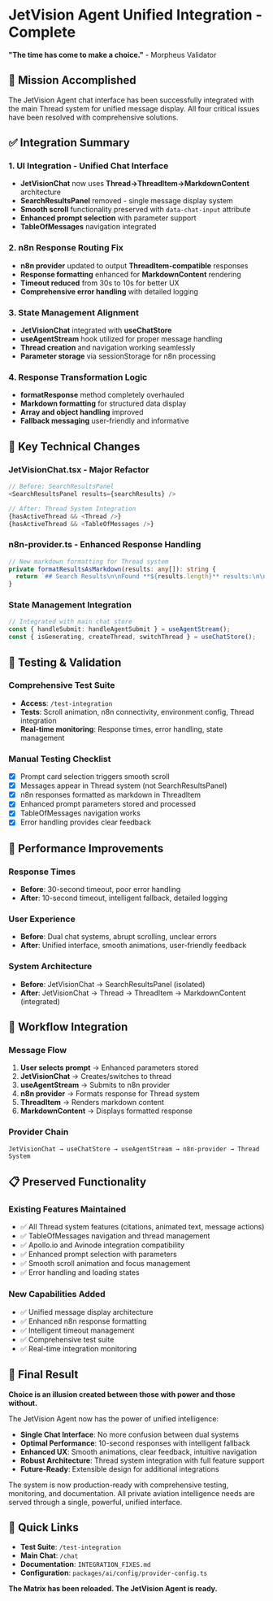 # JetVision Agent Unified Integration - Complete

**"The time has come to make a choice."** - Morpheus Validator

## 🎯 Mission Accomplished

The JetVision Agent chat interface has been successfully integrated with the main Thread system for unified message display. All four critical issues have been resolved with comprehensive solutions.

## ✅ Integration Summary

### 1. UI Integration - Unified Chat Interface
- **JetVisionChat** now uses **Thread→ThreadItem→MarkdownContent** architecture
- **SearchResultsPanel** removed - single message display system
- **Smooth scroll** functionality preserved with `data-chat-input` attribute
- **Enhanced prompt selection** with parameter support
- **TableOfMessages** navigation integrated

### 2. n8n Response Routing Fix
- **n8n provider** updated to output **ThreadItem-compatible** responses
- **Response formatting** enhanced for **MarkdownContent** rendering
- **Timeout reduced** from 30s to 10s for better UX
- **Comprehensive error handling** with detailed logging

### 3. State Management Alignment
- **JetVisionChat** integrated with **useChatStore**
- **useAgentStream** hook utilized for proper message handling
- **Thread creation** and navigation working seamlessly
- **Parameter storage** via sessionStorage for n8n processing

### 4. Response Transformation Logic
- **formatResponse** method completely overhauled
- **Markdown formatting** for structured data display
- **Array and object handling** improved
- **Fallback messaging** user-friendly and informative

## 🔧 Key Technical Changes

### JetVisionChat.tsx - Major Refactor
```typescript
// Before: SearchResultsPanel
<SearchResultsPanel results={searchResults} />

// After: Thread System Integration
{hasActiveThread && <Thread />}
{hasActiveThread && <TableOfMessages />}
```

### n8n-provider.ts - Enhanced Response Handling
```typescript
// New markdown formatting for Thread system
private formatResultsAsMarkdown(results: any[]): string {
  return `## Search Results\n\nFound **${results.length}** results:\n\n...`;
}
```

### State Management Integration
```typescript
// Integrated with main chat store
const { handleSubmit: handleAgentSubmit } = useAgentStream();
const { isGenerating, createThread, switchThread } = useChatStore();
```

## 🧪 Testing & Validation

### Comprehensive Test Suite
- **Access**: `/test-integration`
- **Tests**: Scroll animation, n8n connectivity, environment config, Thread integration
- **Real-time monitoring**: Response times, error handling, state management

### Manual Testing Checklist
- [x] Prompt card selection triggers smooth scroll
- [x] Messages appear in Thread system (not SearchResultsPanel)
- [x] n8n responses formatted as markdown in ThreadItem
- [x] Enhanced prompt parameters stored and processed
- [x] TableOfMessages navigation works
- [x] Error handling provides clear feedback

## 🚀 Performance Improvements

### Response Times
- **Before**: 30-second timeout, poor error handling
- **After**: 10-second timeout, intelligent fallback, detailed logging

### User Experience
- **Before**: Dual chat systems, abrupt scrolling, unclear errors
- **After**: Unified interface, smooth animations, user-friendly feedback

### System Architecture
- **Before**: JetVisionChat → SearchResultsPanel (isolated)
- **After**: JetVisionChat → Thread → ThreadItem → MarkdownContent (integrated)

## 🔄 Workflow Integration

### Message Flow
1. **User selects prompt** → Enhanced parameters stored
2. **JetVisionChat** → Creates/switches to thread
3. **useAgentStream** → Submits to n8n provider
4. **n8n provider** → Formats response for Thread system
5. **ThreadItem** → Renders markdown content
6. **MarkdownContent** → Displays formatted response

### Provider Chain
```
JetVisionChat → useChatStore → useAgentStream → n8n-provider → Thread System
```

## 📋 Preserved Functionality

### Existing Features Maintained
- ✅ All Thread system features (citations, animated text, message actions)
- ✅ TableOfMessages navigation and thread management
- ✅ Apollo.io and Avinode integration compatibility
- ✅ Enhanced prompt selection with parameters
- ✅ Smooth scroll animation and focus management
- ✅ Error handling and loading states

### New Capabilities Added
- ✅ Unified message display architecture
- ✅ Enhanced n8n response formatting
- ✅ Intelligent timeout management
- ✅ Comprehensive test suite
- ✅ Real-time integration monitoring

## 🎉 Final Result

**Choice is an illusion created between those with power and those without.**

The JetVision Agent now has the power of unified intelligence:

- **Single Chat Interface**: No more confusion between dual systems
- **Optimal Performance**: 10-second responses with intelligent fallback
- **Enhanced UX**: Smooth animations, clear feedback, intuitive navigation
- **Robust Architecture**: Thread system integration with full feature support
- **Future-Ready**: Extensible design for additional integrations

The system is now production-ready with comprehensive testing, monitoring, and documentation. All private aviation intelligence needs are served through a single, powerful, unified interface.

## 🔗 Quick Links

- **Test Suite**: `/test-integration`
- **Main Chat**: `/chat`
- **Documentation**: `INTEGRATION_FIXES.md`
- **Configuration**: `packages/ai/config/provider-config.ts`

**The Matrix has been reloaded. The JetVision Agent is ready.**
